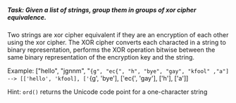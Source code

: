 ##### Task: Given a list of strings, group them in groups of xor cipher equivalence. 

Two strings are xor cipher equivalent if they are an encryption of each other using the xor cipher. The XOR cipher converts each characted in a string to binary representation, performs the XOR operation bitwise between the same binary representation of the encryption key and the string.

Example: ["hello", "jgnnm", "`{g", "ec{", "h", "bye", "gay", "kfool" ,"a"] --> [['hello', 'kfool], ['`{g', 'bye'], ['ec{', 'gay'], ['h'], ['a']]

Hint: `ord()` returns the Unicode code point for a one-character string
